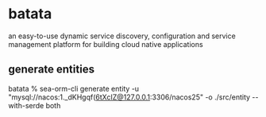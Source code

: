 # batata
an easy-to-use dynamic service discovery, configuration and service management platform for building cloud native applications

## generate entities
batata % sea-orm-cli generate entity -u "mysql://nacos:1._dKHgqf(6tXcIZ@127.0.0.1:3306/nacos25" -o ./src/entity --with-serde both
